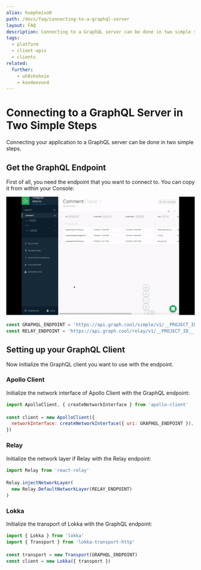 ```yaml
---
alias: huepheixo0
path: /docs/faq/connecting-to-a-graphql-server
layout: FAQ
description: Connecting to a GraphQL server can be done in two simple steps with GraphQL clients like Apollo, Relay or Lokka.
tags:
  - platform
  - client-apis
  - clients
related:
  further:
    - uh8shohxie
    - koo4eevun4
---
```


# Connecting to a GraphQL Server in Two Simple Steps

Connecting your application to a GraphQL server can be done in two simple steps.

## Get the GraphQL Endpoint

First of all, you need the endpoint that you want to connect to. You can copy it from within your Console:

![](./copy-endpoint.gif)

```js
const GRAPHQL_ENDPOINT = 'https://api.graph.cool/simple/v1/__PROJECT_ID__'
const RELAY_ENDPOINT = 'https://api.graph.cool/relay/v1/__PROJECT_ID__'
```

## Setting up your GraphQL Client

Now initialize the GraphQL client you want to use with the endpoint.

### Apollo Client

Initialize the network interface of Apollo Client with the GraphQL endpoint:

```js
import ApolloClient, { createNetworkInterface } from 'apollo-client'

const client = new ApolloClient({
  networkInterface: createNetworkInterface({ uri: GRAPHQL_ENDPOINT }),
})
```

<!-- GITHUB_EXAMPLE('Instagram Example with Apollo', 'https://github.com/graphcool-examples/react-apollo-instagram-example') -->

### Relay

Initialize the network layer if Relay with the Relay endpoint:

```js
import Relay from 'react-relay'

Relay.injectNetworkLayer(
  new Relay.DefaultNetworkLayer(RELAY_ENDPOINT)
)
```

<!-- GITHUB_EXAMPLE('Instagram Example with Relay', 'https://github.com/graphcool-examples/relay-apollo-instagram-example') -->

### Lokka

Initialize the transport of Lokka with the GraphQL endpoint:

```js
import { Lokka } from 'lokka'
import { Transport } from 'lokka-transport-http'

const transport = new Transport(GRAPHQL_ENDPOINT)
const client = new Lokka({ transport })
```

<!-- GITHUB_EXAMPLE('Todo Example with Lokka', 'https://github.com/graphcool-examples/react-lokka-todo-example') -->
